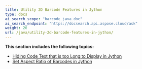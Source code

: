 ```yaml
---
title: Utility 2D Barcode Features in Jython
type: docs
ai_search_scope: "barcode_java_doc"
ai_search_endpoint: "https://docsearch.api.aspose.cloud/ask"
weight: 20
url: /java/utility-2d-barcode-features-in-jython/
---
```


**This section includes the following topics:**

- [Hiding Code Text that is too Long to Display in Jython](/barcode/java/hiding-code-text-that-is-too-long-to-display-in-jython/)
- [Set Aspect Ratio of Barcodes in Jython](/barcode/java/set-aspect-ratio-of-barcodes-in-jython/)
